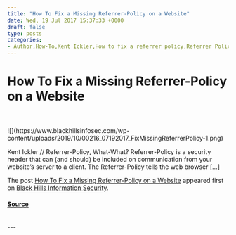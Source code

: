 ```yaml
---
title: "How To Fix a Missing Referrer-Policy on a Website"
date: Wed, 19 Jul 2017 15:37:33 +0000
draft: false
type: posts
categories: 
- Author,How-To,Kent Ickler,How to fix a referrer policy,Referrer Policy,Scott Helme,Security Headers
---
```

# How To Fix a Missing Referrer-Policy on a Website

<br/>

<br/>
![](https://www.blackhillsinfosec.com/wp-content/uploads/2019/10/00216_07192017_FixMissingReferrerPolicy-1.png)

Kent Ickler // Referrer-Policy, What-What? Referrer-Policy is a security header that can (and should) be included on communication from your website’s server to a client. The Referrer-Policy tells the web browser \[…\]

The post [How To Fix a Missing Referrer-Policy on a Website](https://www.blackhillsinfosec.com/fix-missing-referrer-policy-website/) appeared first on [Black Hills Information Security](https://www.blackhillsinfosec.com).

#### [Source](https://www.blackhillsinfosec.com/fix-missing-referrer-policy-website/)

<br/>
---
